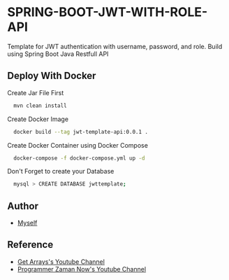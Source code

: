 
# SPRING-BOOT-JWT-WITH-ROLE-API

Template for JWT authentication with username, password, and role. Build using Spring Boot Java Restfull API




## Deploy With Docker

Create Jar File First

```bash
  mvn clean install
```

Create Docker Image

```bash
  docker build --tag jwt-template-api:0.0.1 .
```

Create Docker Container using Docker Compose

```bash
  docker-compose -f docker-compose.yml up -d 
```
Don't Forget to create your Database

```bash
  mysql > CREATE DATABASE jwttemplate;
```


## Author
- [Myself](https://www.instagram.com/mattjevaas/)

## Reference

- [Get Arrays's Youtube Channel](https://www.youtube.com/watch?v=mYKf4pufQWA)
- [Programmer Zaman Now's Youtube Channel](https://www.youtube.com/watch?v=J3YeD3km68g&t=269s)

